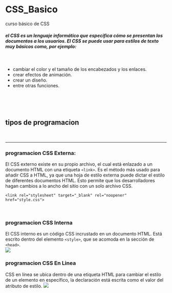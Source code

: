 # CSS_Basico
curso básico de CSS

##### el CSS es un lenguaje informático que especifica cómo se presentan los documentos a los usuarios. El CSS se puede usar para estilos de texto muy básicos como, por ejemplo:
<br>

* cambiar el color y el tamaño de los encabezados y los enlaces.
*  crear efectos de animación.
*  crear un diseño.
*  entre otras funciones.

 <br>
<br>
<br>

## tipos de programacion
<br>

***
### programacion CSS Externa: 
El CSS externo existe en su propio archivo, el cual está enlazado a un documento HTML con una etiqueta `<link>`. Es el método más usado para añadir CSS a HTML, ya que una hoja de estilo externa puede dictar el estilo de diferentes documentos HTML. Esto permite que los desarrolladores hagan cambios a lo ancho del sitio con un solo archivo CSS.

~~~
<link rel="stylesheet" target="_blank" rel="noopener" href="style.css">
~~~
<br>

### programacion CSS Interna
El CSS interno es un código CSS incrustado en un documento HTML. Está escrito dentro del elemento `<style>`, que se acomoda en la sección de `<head>`.
<br>
<img src="https://blog.hubspot.es/hubfs/queescssinterno.png">
<br>

### programacion CSS En Linea
CSS en línea se ubica dentro de una etiqueta HTML para cambiar el estilo de un elemento en específico, la declaración está escrita como el valor del atributo de estilo.
<img src="https://blog.hubspot.es/hubfs/queescssinline.png">
<br>

